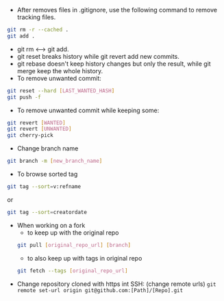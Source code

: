 * After removes files in .gitignore, use the following command to remove tracking files.
```bash
git rm -r --cached .
git add .
```
* git rm <--> git add.
* git reset breaks history while git revert add new commits.
* git rebase doesn't keep history changes but only the result, while git merge keep the whole history.
* To remove unwanted commit:
```bash
git reset --hard [LAST_WANTED_HASH]
git push -f
```
* To remove unwanted commit while keeping some:
```bash
git revert [WANTED]
git revert [UNWANTED]
git cherry-pick
```
* Change branch name
```bash
git branch -m [new_branch_name]
```
* To browse sorted tag
```bash
git tag --sort=v:refname
```
or
```bash
git tag --sort=creatordate
```
* When working on a fork
  * to keep up with the original repo
  ```bash
  git pull [original_repo_url] [branch]
  ```
  * to also keep up with tags in original repo
  ```bash
  git fetch --tags [original_repo_url]
  ```
* Change repository cloned with https int SSH: (change remote urls)
`git remote set-url origin git@github.com:[Path]/[Repo].git`
